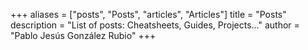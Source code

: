 +++
aliases = ["posts", "Posts", "articles", "Articles"]
title = "Posts"
description = "List of posts: Cheatsheets, Guides, Projects..."
author = "Pablo Jesús González Rubio"
+++
